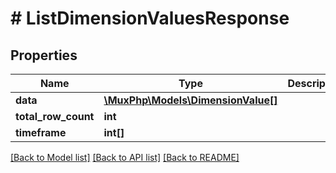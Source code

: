 # # ListDimensionValuesResponse

## Properties

Name | Type | Description | Notes
------------ | ------------- | ------------- | -------------
**data** | [**\MuxPhp\Models\DimensionValue[]**](DimensionValue.md) |  | [optional] 
**total_row_count** | **int** |  | [optional] 
**timeframe** | **int[]** |  | [optional] 

[[Back to Model list]](../../README.md#documentation-for-models) [[Back to API list]](../../README.md#documentation-for-api-endpoints) [[Back to README]](../../README.md)


